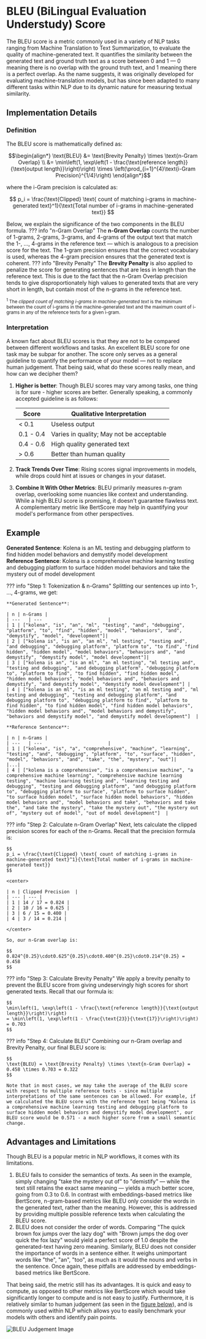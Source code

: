 # BLEU (**B**i**L**ingual **E**valuation **U**nderstudy) Score

The BLEU score is a metric commonly used in a variety of NLP tasks ranging from Machine Translation to Text Summarization, to evaluate the quality of machine-generated text. It quantifies the similarity between the generated text and ground truth text as a score between 0 and 1 — 0 meaning there is no overlap with the ground truth text, and 1 meaning there is a perfect overlap. As the name suggests, it was originally developed for evaluating machine-translation models, but has since been adapted to many different tasks within NLP due to its dynamic nature for measuring textual similarity.

## Implementation Details
### Definition
The BLEU score is mathematically defined as:

$$\begin{align*} \text{BLEU} &= \text{Brevity Penalty} \times \text{n-Gram Overlap} \\
&= \min\left(1, \exp\left(1 - \frac{\text{reference length}}{\text{output length}}\right)\right) \times \left(\prod_{i=1}^{4}\text{i-Gram Precision}^{1/4}\right)
\end{align*}$$

where the i-Gram precision is calculated as:

$$
p_i = \frac{\text{Clipped} \text{ count of matching i-grams in machine-generated text}^1}{\text{Total number of i-grams in machine-generated text}}
$$

Below, we explain the significance of the two components in the BLEU formula.
??? info "n-Gram Overlap"
    The **n-Gram Overlap** counts the number of 1-grams, 2-grams, 3-grams, and 4-grams of the output text that match the 1-, ..., 4-grams in the reference text — which is analogous to a precision score for the text. The 1-gram precision ensures that the correct vocabulary is used, whereas the 4-gram precision ensures that the generated text is coherent.
??? info "Brevity Penalty"
    The **Brevity Penalty** is also applied to penalize the score for generating sentences that are less in length than the reference text. This is due to the fact that the n-Gram Overlap precision tends to give disproportionately high values to generated texts that are very short in length, but contain most of the n-grams in the reference text.

<div class="footnote-content">
    <p style="font-size: smaller;">
        <sup>1</sup> The <i>clipped count of matching i-grams in machine-generated text</i> is the minimum between the count of i-grams in the machine-generated text and the maximum count of i-grams in any of the reference texts for a given i-gram.
    </p>
</div>

### Interpretation
A known fact about BLEU scores is that they are not to be compared between different workflows and tasks. An excellent BLEU score for one task may be subpar for another. The score only serves as a general guideline to quantify the performance of your model — not to replace human judgement. That being said, what do these scores really mean, and how can we decipher them?

1. **Higher is better**: Though BLEU scores may vary among tasks, one thing is for sure - higher scores are better. Generally speaking, a commonly accepted guideline is as follows: <br>

    | Score | Qualitative Interpretation |
    | ---   | ---                        |
    | < 0.1 | Useless output             |
    | 0.1 - 0.4 | Varies in quality; May not be acceptable |
    | 0.4 - 0.6 | High quality generated text |
    | > 0.6 | Better than human quality  |

2. **Track Trends Over Time**: Rising scores signal improvements in models, while drops could hint at issues or changes in your dataset.

3. **Combine It With Other Metrics**: BLEU primarily measures n-gram overlap, overlooking some nuancies like context and understanding. While a high BLEU score is promising, it doesn't guarantee flawless text. A complementary metric like BertScore may help in quantifying your model's performance from other perspectives.

## Example

**Generated Sentence**: Kolena is an ML testing and debugging platform to find hidden model behaviors and demystify model development <br>
**Reference Sentence**: Kolena is a comprehensive machine learning testing and debugging platform to surface hidden model behaviors and take the mystery out of model development

??? info "Step 1: Tokenization & n-Grams"
    Splitting our sentences up into 1-, ..., 4-grams, we get:

    **Generated Sentence**:

    | n | n-Grams |
    | ---   | ---                        |
    | 1 | ["kolena", "is", "an", "ml", "testing", "and", "debugging", "platform", "to", "find", "hidden", "model", "behaviors", "and", "demystify", "model", "development"]|
    | 2 | ["kolena is", "is an", "an ml", "ml testing", "testing and", "and debugging", "debugging platform", "platform to", "to find", "find hidden", "hidden model", "model behaviors", "behaviors and", "and demystify", "demystify model", "model development"]|
    | 3 | ["kolena is an", "is an ml", "an ml testing", "ml testing and", "testing and debugging", "and debugging platform", "debugging platform to", "platform to find", "to find hidden", "find hidden model", "hidden model behaviors", "model behaviors and", "behaviors and demystify", "and demystify model", "demystify model development"] |
    | 4 | ["kolena is an ml", "is an ml testing", "an ml testing and", "ml testing and debugging", "testing and debugging platform", "and debugging platform to", "debugging platform to find", "platform to find hidden", "to find hidden model", "find hidden model behaviors", "hidden model behaviors and", "model behaviors and demystify", "behaviors and demystify model", "and demystify model development"]  |

    **Reference Sentence**:

    | n | n-Grams |
    | ---   | ---                        |
    | 1 | ["kolena", "is", "a", "comprehensive", "machine", "learning", "testing", "and", "debugging", "platform", "to", "surface", "hidden", "model", "behaviors", "and", "take", "the", "mystery", "out"]|
    |...|
    | 4 | ["kolena is a comprehensive", "is a comprehensive machine", "a comprehensive machine learning", "comprehensive machine learning testing", "machine learning testing and", "learning testing and debugging", "testing and debugging platform", "and debugging platform to", "debugging platform to surface", "platform to surface hidden", "to surface hidden model", "surface hidden model behaviors", "hidden model behaviors and", "model behaviors and take", "behaviors and take the", "and take the mystery", "take the mystery out", "the mystery out of", "mystery out of model", "out of model development"]  |

??? info "Step 2: Calculate n-Gram Overlap"
    Next, lets calculate the clipped precision scores for each of the n-Grams. Recall that the precision formula is:

    $$
    p_i = \frac{\text{Clipped} \text{ count of matching i-grams in machine-generated text}^1}{\text{Total number of i-grams in machine-generated text}}
    $$

    <center>

    | n | Clipped Precision  |
    | --- | --- |
    | 1 | 14 / 17 = 0.824 |
    | 2 | 10 / 16 = 0.625 |
    | 3 | 6 / 15 = 0.400 |
    | 4 | 3 / 14 = 0.214 |

    </center>

    So, our n-Gram overlap is:

    $$
    0.824^{0.25}\cdot0.625^{0.25}\cdot0.400^{0.25}\cdot0.214^{0.25} = 0.458
    $$

??? info "Step 3: Calculate Brevity Penalty"
    We apply a brevity penalty to prevent the BLEU score from giving undeservingly high scores for short generated texts. Recall that our formula is:

    $$
    \min\left(1, \exp\left(1 - \frac{\text{reference length}}{\text{output length}}\right)\right)
    = \min\left(1, \exp\left(1 - \frac{\text{23}}{\text{17}}\right)\right)
    = 0.703
    $$

??? info "Step 4: Calculate BLEU"
    Combining our n-Gram overlap and Brevity Penalty, our final BLEU score is:

    $$
    \text{BLEU} = \text{Brevity Penalty} \times \text{n-Gram Overlap} = 0.458 \times 0.703 = 0.322
    $$

    Note that in most cases, we may take the average of the BLEU score with respect to multiple reference texts - since multiple interpretations of the same sentences can be allowed. For example, if we calculated the BLEU score with the reference text being "Kolena is a comprehensive machine learning testing and debugging platform to surface hidden model behaviors and demystify model development", our BLEU score would be 0.571 - a much higher score from a small semantic change.


## Advantages and Limitations
Though BLEU is a popular metric in NLP workflows, it comes with its limitations.

1. BLEU fails to consider the semantics of texts. As seen in the example, simply changing "take the mystery out of" to "demistify" — while the text still retains the exact same meaning — yields a much better score, going from 0.3 to 0.6. In contrast with embeddings-based metrics like BertScore, n-gram-based metrics like BLEU only consider the words in the generated text, rather than the meaning. However, this is addressed by providing multiple possible reference texts when calculating the BLEU score.
2. BLEU does not consider the order of words. Comparing "The quick brown fox jumps over the lazy dog" with "Brown jumps the dog over quick the fox lazy" would yield a perfect score of 1.0 despite the generated-text having zero meaning. Similarly, BLEU does not consider the importance of words in a sentence either. It weighs unimportant words like "the", "an", "too", as much as it would the nouns and verbs in the sentence. Once again, these pitfalls are addressed by embeddings-based metrics like BertScore.

That being said, the metric still has its advantages. It is quick and easy to compute, as opposed to other metrics like BertScore which would take significantly longer to compute and is not easy to justify. Furthermore, it is relatively similar to human judgement (as seen in the [figure below](https://aclanthology.org/P02-1040.pdf)), and is commonly used within NLP which allows you to easily benchmark your models with others and identify pain points.

![BLEU Judgement Image](../assets/images/bleu-judgement.png)

